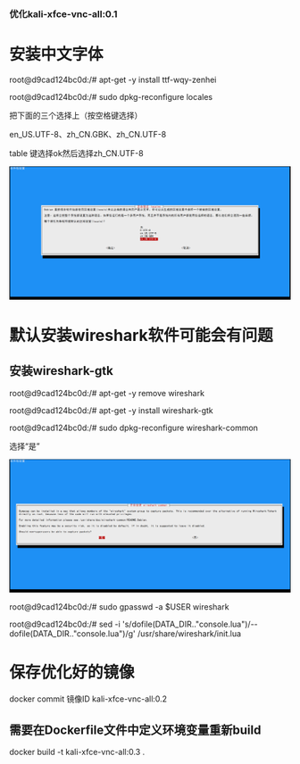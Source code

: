 ### 优化kali-xfce-vnc-all:0.1

# 安装中文字体

root@d9cad124bc0d:/# apt-get -y install ttf-wqy-zenhei

root@d9cad124bc0d:/# sudo dpkg-reconfigure locales

把下面的三个选择上（按空格键选择）

en_US.UTF-8、zh_CN.GBK、zh_CN.UTF-8


table 键选择ok然后选择zh_CN.UTF-8

![UTF-8](./png/UTF-8.png)


# 默认安装wireshark软件可能会有问题

## 安装wireshark-gtk

root@d9cad124bc0d:/# apt-get -y remove wireshark

root@d9cad124bc0d:/# apt-get -y install wireshark-gtk

root@d9cad124bc0d:/# sudo dpkg-reconfigure wireshark-common  

选择“是”

![wireshark](./png/wireshark.png)

root@d9cad124bc0d:/# sudo gpasswd -a $USER wireshark

root@d9cad124bc0d:/# sed -i 's/dofile(DATA_DIR.."console.lua")/--dofile(DATA_DIR.."console.lua")/g' /usr/share/wireshark/init.lua


# 保存优化好的镜像

docker commit 镜像ID  kali-xfce-vnc-all:0.2

## 需要在Dockerfile文件中定义环境变量重新build

docker build -t kali-xfce-vnc-all:0.3 .
